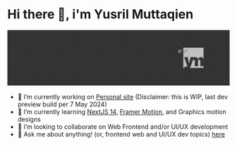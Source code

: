 
# Hi there 👋, i'm Yusril Muttaqien

![Yusril Muttaqien's banner](https://github.com/yusrmuttaqien/yusrmuttaqien/blob/main/assets/banner.png)

- 🔭 I’m currently working on [Personal site](https://yusrmuttaqien-5c8n91hrb-yusril-muttaqiens-projects.vercel.app/) (Disclaimer: this is WIP, last dev preview build per 7 May 2024)
- 🌱 I’m currently learning [NextJS 14](https://nextjs.org/), [Framer Motion](https://www.framer.com/motion/), and Graphics motion designs
- 👯 I’m looking to collaborate on Web Frontend and/or UI/UX development
- 💬 Ask me about anything! (or, frontend web and UI/UX dev topics) [here](https://www.linkedin.com/in/ydhm/)

<!--
**yusrmuttaqien/yusrmuttaqien** is a ✨ _special_ ✨ repository because its `README.md` (this file) appears on your GitHub profile.

Here are some ideas to get you started:

- 🔭 I’m currently working on ...
- 🌱 I’m currently learning ...
- 👯 I’m looking to collaborate on ...
- 🤔 I’m looking for help with ...
- 💬 Ask me about ...
- 📫 How to reach me: ...
- 😄 Pronouns: ...
- ⚡ Fun fact: ...
-->
